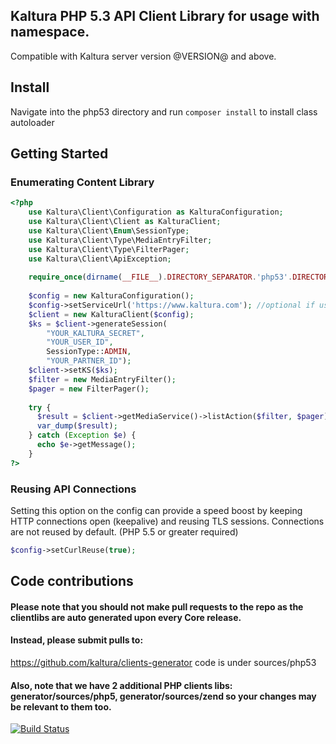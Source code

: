 ## Kaltura PHP 5.3 API Client Library for usage with namespace.
Compatible with Kaltura server version @VERSION@ and above.

## Install
Navigate into the php53 directory and run `composer install` to install class autoloader

## Getting Started

### Enumerating Content Library
```php
<?php
    use Kaltura\Client\Configuration as KalturaConfiguration;
    use Kaltura\Client\Client as KalturaClient;
    use Kaltura\Client\Enum\SessionType;
    use Kaltura\Client\Type\MediaEntryFilter;
    use Kaltura\Client\Type\FilterPager;
    use Kaltura\Client\ApiException;
  
    require_once(dirname(__FILE__).DIRECTORY_SEPARATOR.'php53'.DIRECTORY_SEPARATOR.'vendor'.DIRECTORY_SEPARATOR.'autoload.php');
    
    $config = new KalturaConfiguration();
    $config->setServiceUrl('https://www.kaltura.com'); //optional if using Saas
    $client = new KalturaClient($config);
    $ks = $client->generateSession(
        "YOUR_KALTURA_SECRET",
        "YOUR_USER_ID",
        SessionType::ADMIN,
        "YOUR_PARTNER_ID");
    $client->setKS($ks);
    $filter = new MediaEntryFilter();
    $pager = new FilterPager();
  
    try {
      $result = $client->getMediaService()->listAction($filter, $pager);
      var_dump($result);
    } catch (Exception $e) {
      echo $e->getMessage();
    }
?>
```

### Reusing API Connections
Setting this option on the config can provide a speed boost by keeping HTTP connections open (keepalive) and reusing TLS sessions. Connections are not reused by default. (PHP 5.5 or greater required)
```php
$config->setCurlReuse(true);
```

## Code contributions

#### Please note that you should not make pull requests to the repo as the clientlibs are auto generated upon every Core release.
#### Instead, please submit pulls to:

https://github.com/kaltura/clients-generator
code is under sources/php53

#### Also, note that we have 2 additional PHP clients libs: generator/sources/php5, generator/sources/zend so your changes may be relevant to them too.

[![Build Status](https://travis-ci.org/kaltura/KalturaGeneratedAPIClientsPHP53.svg?branch=master)](https://travis-ci.org/kaltura/KalturaGeneratedAPIClientsPHP53)